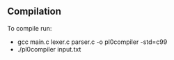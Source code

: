 ## Compilation
To compile run:  
- gcc main.c lexer.c parser.c -o pl0compiler -std=c99
- ./pl0compiler input.txt
